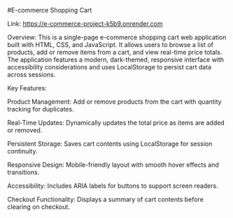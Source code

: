#E-commerce Shopping Cart

Link: https://e-commerce-project-k5b9.onrender.com

Overview:
This is a single-page e-commerce shopping cart web application built with HTML, CSS, and JavaScript. It allows users to browse a list of products, add or remove items from a cart, and view real-time price totals. The application features a modern, dark-themed, responsive interface with accessibility considerations and uses LocalStorage to persist cart data across sessions.

Key Features:

Product Management: Add or remove products from the cart with quantity tracking for duplicates.

Real-Time Updates: Dynamically updates the total price as items are added or removed.

Persistent Storage: Saves cart contents using LocalStorage for session continuity.

Responsive Design: Mobile-friendly layout with smooth hover effects and transitions.

Accessibility: Includes ARIA labels for buttons to support screen readers.

Checkout Functionality: Displays a summary of cart contents before clearing on checkout.

